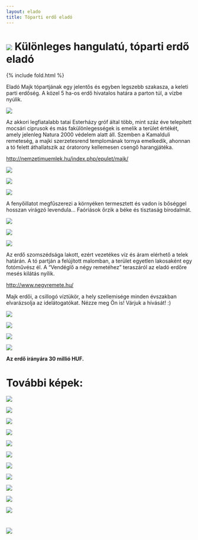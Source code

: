 ```yaml
---
layout: elado
title: Tóparti erdő eladó
---
```


# ![](http://i.imgur.com/EBvtfTD.jpg) Különleges hangulatú, tóparti erdő eladó

{% include fold.html %}

Eladó Majk tópartjának egy jelentős és egyben legszebb szakasza, a keleti parti erdőség.
A közel 5 ha-os erdő hivatalos határa a parton túl, a vízbe nyúlik.

![](http://i.imgur.com/Wk32RbG.jpg)

Az akkori legfiatalabb tatai Esterházy gróf által több, mint száz éve telepített mocsári ciprusok és más fakülönlegességek is emelik a terület értékét, amely jelenleg Natura 2000 védelem alatt áll. 
Szemben a Kamalduli remeteség, a majki szerzetesrend templomának tornya emelkedik, ahonnan a tó felett áthallatszik az óratorony kellemesen csengő harangjátéka. 

<http://nemzetimuemlek.hu/index.php/epulet/majk/>

![](http://i.imgur.com/4fz8u0j.jpg)

![](http://i.imgur.com/goYnCIB.jpg)

![](http://i.imgur.com/554tECv.jpg)

A fenyőillatot megfűszerezi a környéken termesztett és vadon is bőséggel hosszan virágzó levendula…
Faóriások őrzik a béke és tisztaság birodalmát.

![](http://i.imgur.com/ZyDVeNX.jpg)

![](http://i.imgur.com/7eS7zsy.jpg)

![](http://i.imgur.com/mDkLNNi.jpg)

Az erdő szomszédsága lakott, ezért vezetékes víz és áram elérhető a telek határán. A tó partján a felújított malomban, a terület egyetlen lakosaként egy fotóművész él.
A “Vendéglő a négy remetéhez” teraszáról az eladó erdőre mesés kilátás nyílik.

<http://www.negyremete.hu/>

Majk erdői, a csillogó víztükör, a hely szellemisége minden évszakban elvarázsolja az idelátogatókat.
Nézze meg Ön is! 
Várjuk a hívását! :)

![](http://i.imgur.com/Wk32RbG.jpg)

![](http://i.imgur.com/mqr8usR.jpg)

![](http://i.imgur.com/jiGDSxk.jpg)

![](http://i.imgur.com/ywscK1I.jpg)

**Az erdő irányára 30 millió HUF.**

# További képek:

![](http://i.imgur.com/EZKk87o.jpg)

![](http://i.imgur.com/XBwaC2b.jpg)

![](http://i.imgur.com/qXWe1x5.jpg)

![](http://i.imgur.com/Sa7zgPj.jpg)

![](http://i.imgur.com/FqWK4xb.jpg)

![](http://i.imgur.com/bflz2oi.jpg)

![](http://i.imgur.com/LuNsb2d.jpg)

![](http://i.imgur.com/Hq1SpGP.jpg)

![](http://i.imgur.com/giOZ74j.jpg)

![](http://i.imgur.com/kNWmTVb.jpg)

![](http://i.imgur.com/KuVabvE.jpg)

# ![](http://i.imgur.com/V11JY3c.jpg)

